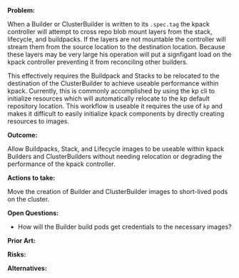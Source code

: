 **Problem:**

When a Builder or ClusterBuilder is written to its `.spec.tag` the kpack controller will attempt to cross repo blob mount layers from the stack, lifecycle, and buildpacks. If the layers are not mountable the controller will stream them from the source location to the destination location. Because these layers may be very large his operation will put a signfigant load on the kpack controller preventing it from reconciling other builders.

This effectively requires the Buildpack and Stacks to be relocated to the destination of the ClusterBuilder to achieve useable performance within kpack. Currently, this is commonly accomplished by using the kp cli to initialize resources which will automatically relocate to the kp default repository location. This workflow is useable it requires the use of `kp` and makes it difficult to easily initialize kpack components by directly creating resources to images.

**Outcome:**

Allow Buildpacks, Stack, and Lifecycle images to be useable within kpack Builders and ClusterBuilders without needing relocation or degrading the performance of the kpack controller.

**Actions to take:**

Move the creation of Builder and ClusterBuilder images to short-lived pods on the cluster.


**Open Questions:**
* How will the Builder build pods get credentials to the necessary images?


**Prior Art:**

**Risks:**

**Alternatives:**